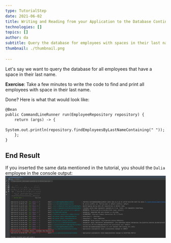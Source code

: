 ```yaml
---
type: TutorialStep
date: 2021-06-02
title: Writing and Reading from your Application to the Database Continued
technologies: []
topics: []
author: da
subtitle: Query the database for employees with spaces in their last name.
thumbnail: ./thumbnail.png

---
```


Let's say we want to query the database for all employees that have a space in their last name.

**Exercise**: Take a few minutes to write the code to find and print all employees with space in their last name. 

Done? Here is what that would look like:
```
@Bean
public CommandLineRunner run(EmployeeRepository repository) {
    return (args) -> {
        System.out.println(repository.findEmployeesByLastNameContaining(" "));
    };
}
```

## End Result
If you inserted the same data mentioned in the tutorial, you should the `Dalia` employee in the console output:
![Application Run Successfully](./ApplicationRunSuccess2.png)